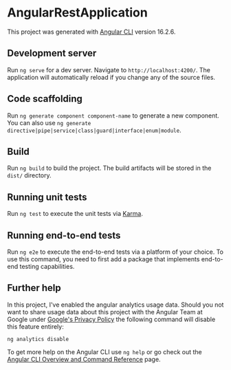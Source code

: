 # AngularRestApplication

This project was generated with [Angular CLI](https://github.com/angular/angular-cli) version 16.2.6.

## Development server

Run `ng serve` for a dev server. Navigate to `http://localhost:4200/`. The application will automatically reload if you change any of the source files.

## Code scaffolding

Run `ng generate component component-name` to generate a new component. You can also use `ng generate directive|pipe|service|class|guard|interface|enum|module`.

## Build

Run `ng build` to build the project. The build artifacts will be stored in the `dist/` directory.

## Running unit tests

Run `ng test` to execute the unit tests via [Karma](https://karma-runner.github.io).

## Running end-to-end tests

Run `ng e2e` to execute the end-to-end tests via a platform of your choice. To use this command, you need to first add a package that implements end-to-end testing capabilities.

## Further help

In this project, I've enabled the angular analytics usage data. Should you not want to share usage data about this project with the Angular Team at Google under [Google's Privacy Policy](https://policies.google.com/privacy) the following command will disable this feature entirely:

`ng analytics disable`

To get more help on the Angular CLI use `ng help` or go check out the [Angular CLI Overview and Command Reference](https://angular.io/cli) page.
